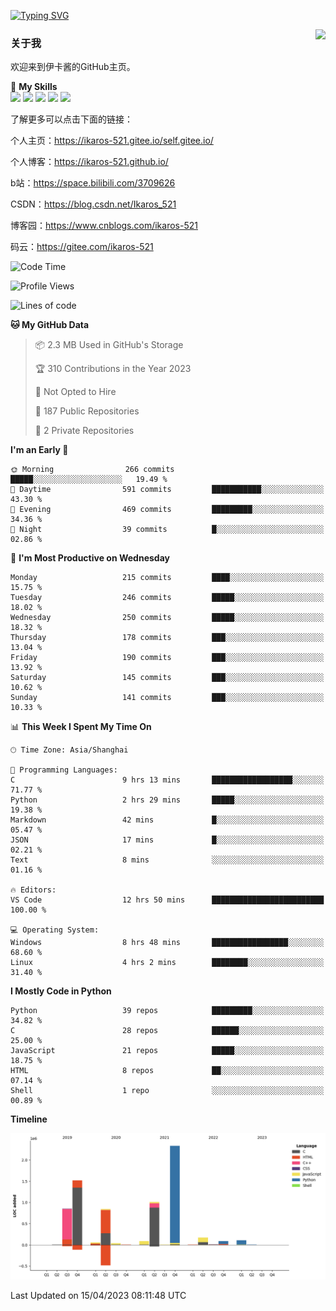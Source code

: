 [![Typing SVG](https://readme-typing-svg.herokuapp.com?size=25&duration=2500&color=8C43EA&vCenter=true&width=200&height=40&lines=Hi+Welcome+%F0%9F%91%8B%F0%9F%8F%BB;I'm+Love丶伊卡洛斯)](https://git.io/typing-svg)

<a href="#">
  <img align="right" src="https://github-readme-stats.vercel.app/api?username=Ikaros-521&count_private=true&show_icons=true&bg_color=15,f2f7fd,E0EAFC" />
</a>

### 关于我

欢迎来到伊卡酱的GitHub主页。

🌟 **My Skills**  
![](https://img.shields.io/badge/-C-A8B9CC?style=flat-square&logo=C&logoColor=fff)
![](https://img.shields.io/badge/-Python-3776AB?style=flat-square&logo=Python&logoColor=fff)
![](https://img.shields.io/badge/-JavaScript-F7DF1E?style=flat-square&logo=JavaScript&logoColor=fff)
![](https://img.shields.io/badge/-C++-00599C?style=flat-square&logo=Cpp&logoColor=fff)
![](https://img.shields.io/badge/-Linux-000000?style=flat-square&logo=Linux&logoColor=fff)

了解更多可以点击下面的链接：

个人主页：https://ikaros-521.gitee.io/self.gitee.io/

个人博客：https://ikaros-521.github.io/   

b站：https://space.bilibili.com/3709626

CSDN：https://blog.csdn.net/Ikaros_521

博客园：https://www.cnblogs.com/ikaros-521

码云：https://gitee.com/ikaros-521

<!--START_SECTION:waka-->
![Code Time](http://img.shields.io/badge/Code%20Time-110%20hrs%206%20mins-blue)

![Profile Views](http://img.shields.io/badge/Profile%20Views-2-blue)

![Lines of code](https://img.shields.io/badge/From%20Hello%20World%20I%27ve%20Written-7.1%20million%20lines%20of%20code-blue)

**🐱 My GitHub Data** 

> 📦 2.3 MB Used in GitHub's Storage 
 > 
> 🏆 310 Contributions in the Year 2023
 > 
> 🚫 Not Opted to Hire
 > 
> 📜 187 Public Repositories 
 > 
> 🔑 2 Private Repositories 
 > 
**I'm an Early 🐤** 

```text
🌞 Morning                266 commits         █████░░░░░░░░░░░░░░░░░░░░   19.49 % 
🌆 Daytime                591 commits         ███████████░░░░░░░░░░░░░░   43.30 % 
🌃 Evening                469 commits         █████████░░░░░░░░░░░░░░░░   34.36 % 
🌙 Night                  39 commits          █░░░░░░░░░░░░░░░░░░░░░░░░   02.86 % 
```
📅 **I'm Most Productive on Wednesday** 

```text
Monday                   215 commits         ████░░░░░░░░░░░░░░░░░░░░░   15.75 % 
Tuesday                  246 commits         █████░░░░░░░░░░░░░░░░░░░░   18.02 % 
Wednesday                250 commits         █████░░░░░░░░░░░░░░░░░░░░   18.32 % 
Thursday                 178 commits         ███░░░░░░░░░░░░░░░░░░░░░░   13.04 % 
Friday                   190 commits         ███░░░░░░░░░░░░░░░░░░░░░░   13.92 % 
Saturday                 145 commits         ███░░░░░░░░░░░░░░░░░░░░░░   10.62 % 
Sunday                   141 commits         ███░░░░░░░░░░░░░░░░░░░░░░   10.33 % 
```


📊 **This Week I Spent My Time On** 

```text
🕑︎ Time Zone: Asia/Shanghai

💬 Programming Languages: 
C                        9 hrs 13 mins       ██████████████████░░░░░░░   71.77 % 
Python                   2 hrs 29 mins       █████░░░░░░░░░░░░░░░░░░░░   19.38 % 
Markdown                 42 mins             █░░░░░░░░░░░░░░░░░░░░░░░░   05.47 % 
JSON                     17 mins             █░░░░░░░░░░░░░░░░░░░░░░░░   02.21 % 
Text                     8 mins              ░░░░░░░░░░░░░░░░░░░░░░░░░   01.16 % 

🔥 Editors: 
VS Code                  12 hrs 50 mins      █████████████████████████   100.00 % 

💻 Operating System: 
Windows                  8 hrs 48 mins       █████████████████░░░░░░░░   68.60 % 
Linux                    4 hrs 2 mins        ████████░░░░░░░░░░░░░░░░░   31.40 % 
```

**I Mostly Code in Python** 

```text
Python                   39 repos            █████████░░░░░░░░░░░░░░░░   34.82 % 
C                        28 repos            ██████░░░░░░░░░░░░░░░░░░░   25.00 % 
JavaScript               21 repos            █████░░░░░░░░░░░░░░░░░░░░   18.75 % 
HTML                     8 repos             ██░░░░░░░░░░░░░░░░░░░░░░░   07.14 % 
Shell                    1 repo              ░░░░░░░░░░░░░░░░░░░░░░░░░   00.89 % 
```



**Timeline**

![Lines of Code chart](https://raw.githubusercontent.com/Ikaros-521/Ikaros-521/main/assets/bar_graph.png)


 Last Updated on 15/04/2023 08:11:48 UTC
<!--END_SECTION:waka-->


<!--
**Ikaros-521/Ikaros-521** is a ✨ _special_ ✨ repository because its `README.md` (this file) appears on your GitHub profile.

Here are some ideas to get you started:

- 🔭 I’m currently working on ...
- 🌱 I’m currently learning ...
- 👯 I’m looking to collaborate on ...
- 🤔 I’m looking for help with ...
- 💬 Ask me about ...
- 📫 How to reach me: ...
- 😄 Pronouns: ...
- ⚡ Fun fact: ...
-->
